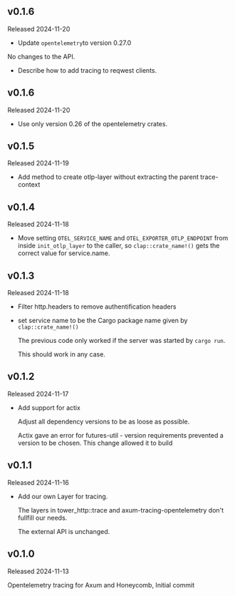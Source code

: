 ## v0.1.6
Released 2024-11-20

* Update `opentelemetry`to version 0.27.0

No changes to the API.

* Describe how to add tracing to reqwest clients.

## v0.1.6
Released 2024-11-20

* Use only version 0.26 of the opentelemetry crates.

## v0.1.5
Released 2024-11-19

* Add method to create otlp-layer without extracting the parent trace-context

## v0.1.4
Released 2024-11-18

* Move setting `OTEL_SERVICE_NAME` and `OTEL_EXPORTER_OTLP_ENDPOINT`
from inside `init_otlp_layer` to the caller, so `clap::crate_name!()`
gets the correct value for service.name.

## v0.1.3
Released 2024-11-18

* Filter http.headers to remove authentification headers

* set service name to be the Cargo package name given
  by `clap::crate_name!()`

  The previous code only worked if the server was started
  by `cargo run`.

  This should work in any case.

## v0.1.2
Released 2024-11-17

* Add support for actix

  Adjust all dependency versions to be as loose as possible.

  Actix gave an error for futures-util - version requirements
  prevented a version to be chosen. This change allowed it to build

## v0.1.1
Released 2024-11-16

* Add our own Layer for tracing.

  The layers in tower_http::trace and axum-tracing-opentelemetry
don't fullfill our needs.

  The external API is unchanged.

## v0.1.0
Released 2024-11-13

Opentelemetry tracing for Axum and Honeycomb, Initial commit
